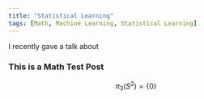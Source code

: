 ```yaml
---
title: "Statistical Learning"
tags: [Math, Machine Learning, Statistical Learning]
---
```


I recently gave a talk about 

### This is a Math Test Post

$$\pi_{3}(S^{2})=\{0\}$$